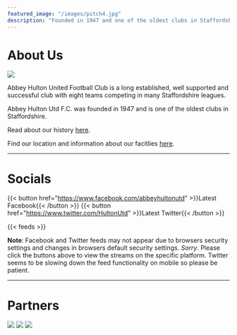 ```yaml
---
featured_image: "/images/pitch4.jpg"
description: "Founded in 1947 and one of the oldest clubs in Staffordshire"
---
```


# About Us

![](images/logo_trans.png#floatleft)

Abbey Hulton United Football Club is a long established, well supported and successful club with eight teams competing in many Staffordshire leagues.

Abbey Hulton Utd F.C. was founded in 1947 and is one of the oldest clubs in Staffordshire.

Read about our history [here](/history).

Find our location and information about our facitlies [here](/ground#how-to-find-us).

---

# Socials

{{< button href="https://www.facebook.com/abbeyhultonutd" >}}Latest Facebook{{< /button >}}
{{< button href="https://www.twitter.com/HultonUtd" >}}Latest Twitter{{< /button >}}

{{< feeds >}}

**Note**: Facebook and Twitter feeds may not appear due to browsers security settings and changes in browsers default security settings.  *Sorry*.
Please click the buttons above to view the streams on the specific platform.  Twitter seems to be slowing down the feed functionality on mobile so please be patient.

---

# Partners

![](images/logo_fa_respect_200x200.png)
![](images/logo_nwcfl_200x200.png)
![](images/logo_scsl_200x200.png)